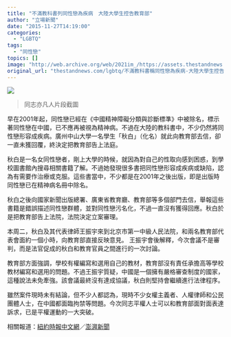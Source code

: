 ```yaml
---
title: "不滿教科書列同性戀為疾病　大陸大學生控告教育部"
author: "立場新聞"
date: "2015-11-27T14:19:00"
categories:
  - "LGBTQ"
tags:
  - "同性戀"
topics: []
image: "http://web.archive.org/web/2021im_/https://assets.thestandnews.com/media/photos/20151127-07_58ka0.png"
original_url: "thestandnews.com/lgbtq/不滿教科書稱同性戀為疾病-大陸大學生控告教育部"
---
```

![](http://web.archive.org/web/2021im_/https://assets.thestandnews.com/media/photos/20151127-07_58ka0.png)

> 同志亦凡人片段截圖

早在2001年起，同性戀已經在《中國精神障礙分類與診斷標準》中被除名，標示著同性戀在中國，已不應再被視為精神病。不過在大陸的教科書中，不少仍然將同性戀形容成疾病。廣州中山大學一名學生「秋白」（化名）就此向教育部去信，卻一直未獲回覆，終決定把教育部告上法庭。

秋白是一名女同性戀者，剛上大學的時候，就因為對自己的性取向感到困惑，到學校圖書館內搜尋相關書籍了解。不過她發現很多書把同性戀形容成疾病或缺陷，認為有需要作治療或克服。這些書當中，不少都是在2001年之後出版，即是出版時同性戀已在精神病名冊中除名。

秋白之後向國家新聞出版總署、廣東省教育廳、教育部等多個部門去信，舉報這些書籍是錯誤描述同性戀群體，並對同性戀污名化，不過一直沒有獲得回應。秋白於是把教育部告上法院，法院決定立案審理。

本周二，秋白及其代表律師王振宇來到北京市第一中級人民法院，和兩名教育部代表會面約一個小時，向教育部直接反映意見。 王振宇會後解釋，今次會議不是審判，而是法官促成的秋白和教育官員之間進行的一次討論。

教育部方面強調，學校有權編寫和選用自己的教材，教育部沒有責任承擔高等學校教材編寫和選用的問題。不過王振宇質疑，中國是一個擁有嚴格審查制度的國家，這種說法未免牽強。該會議最終沒有達成協議，秋白則堅持會繼續進行法律程序。

雖然案件現時未有結論，但不少人都認為，現時不少女權主義者、人權律師和公民團體人士，在中國都面臨拘禁等問題。今次同志平權人士可以和教育部面對面表達訴求，已是平權運動的一大突破。

相關報道：[紐約時報中文網](http://web.archive.org/web/20210708084257/http://cn.nytimes.com/china/20151125/c25chinatextbook/zh-hant/)／[澎湃新聞](http://web.archive.org/web/20210708084257/http://www.thepaper.cn/newsDetail_forward_1400646)